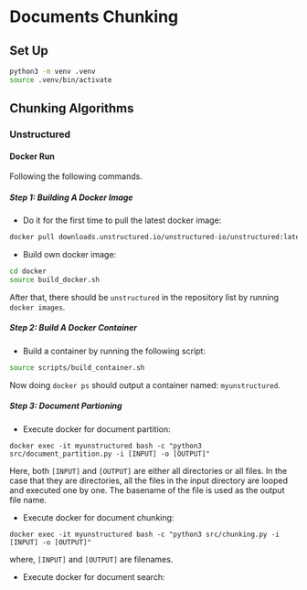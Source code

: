 # Documents Chunking

## Set Up

```bash
python3 -m venv .venv 
source .venv/bin/activate 
```


## Chunking Algorithms

### Unstructured

#### Docker Run
Following the following commands.

##### Step 1: Building A Docker Image

* Do it for the first time to pull the latest docker image:
```bash
docker pull downloads.unstructured.io/unstructured-io/unstructured:latest
```
* Build own docker image:
```bash
cd docker
source build_docker.sh
```

After that, there should be `unstructured` in the repository list by running `docker images`.

##### Step 2: Build A Docker Container

* Build a container by running the following script:

```bash
source scripts/build_container.sh
```

Now doing `docker ps` should output a container named: `myunstructured`.

##### Step 3: Document Partioning

* Execute docker for document partition:
```
docker exec -it myunstructured bash -c "python3 src/document_partition.py -i [INPUT] -o [OUTPUT]"
```

Here, both `[INPUT]` and `[OUTPUT]` are either all directories or all files. In the case
that they are directories, all the files in the input directory are looped and executed one
by one. The basename of the file is used as the output file name.

* Execute docker for document chunking:
```
docker exec -it myunstructured bash -c "python3 src/chunking.py -i [INPUT] -o [OUTPUT]"
```

where, `[INPUT]` and `[OUTPUT]` are filenames.

* Execute docker for document search:
